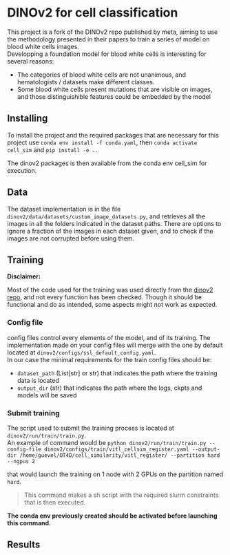 # DINOv2 for cell classification

This project is a fork of the DINOv2 repo published by meta, aiming to use the methodology presented in their papers to train a series of
model on blood white cells images.  
Developping a foundation model for blood white cells is interesting for several reasons:

- The categories of blood white cells are not unanimous, and hematologists / datasets make different classes.
- Some blood white cells present mutations that are visible on images, and those distinguishible features could be embedded by the model

## Installing

To install the project and the required packages that are necessary for this project use `conda env install -f conda.yaml`,
then `conda activate cell_sim` and `pip install -e .`.

The dinov2 packages is then available from the conda env cell_sim for execution.

## Data

The dataset implementation is in the file `dinov2/data/datasets/custom_image_datasets.py`, and retrieves all the images in all the folders indicated in the dataset paths. There are options to ignore a fraction of the images in each dataset given, and to check if the images are not corrupted before using them.

## Training

**Disclaimer:**

Most of the code used for the training was used directly from the [dinov2 repo](https://github.com/facebookresearch/dinov2/tree/main),
and not every function has been checked. Though it should be functional and do as intended, some aspects might not work as expected.

### Config file

config files control every elements of the model, and of its training. The implementation made on your config files will merge with the one by default located at `dinov2/configs/ssl_default_config.yaml`.  
In our case the minimal requirements for the train config files should be:

- `dataset_path` (List[str] or str) that indicates the path where the training data is located
- `output_dir` (str) that indicates the path where the logs, ckpts and models will be saved

### Submit training

The script used to submit the training process is located at `dinov2/run/train/train.py`.  
An example of command would be `python dinov2/run/train/train.py --config-file dinov2/configs/train/vitl_cellsim_register.yaml --output-dir /home/guevel/OT4D/cell_similarity/vitl_register/ --partition hard --ngpus 2`

that would launch the training on 1 node with 2 GPUs on the partition named `hard`.
> This command makes a sh script with the required slurm constraints that is then executed.

**The conda env previously created should be activated before launching this command.**

## Results
